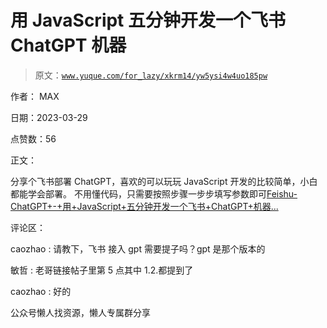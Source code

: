 # 用 JavaScript 五分钟开发一个飞书 ChatGPT 机器

> 原文：[`www.yuque.com/for_lazy/xkrm14/yw5ysi4w4uo185pw`](https://www.yuque.com/for_lazy/xkrm14/yw5ysi4w4uo185pw)

作者： MAX

日期：2023-03-29

点赞数：56

正文：

分享个飞书部署 ChatGPT，喜欢的可以玩玩 JavaScript 开发的比较简单，小白都能学会部署。 不用懂代码，只需要按照步骤一步步填写参数即可[Feishu-ChatGPT+-+用+JavaScript+五分钟开发一个飞书+ChatGPT+机器...](https://aircode.cool/q4y1msdim4)

评论区：

caozhao : 请教下，飞书 接入 gpt 需要提子吗？gpt 是那个版本的

敏哲 : 老哥链接帖子里第 5 点其中 1.2.都提到了

caozhao : 好的

公众号懒人找资源，懒人专属群分享

